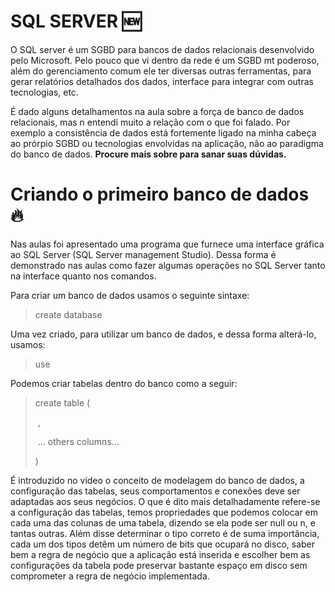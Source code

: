# SQL SERVER :new:

O SQL server é um SGBD para bancos de dados relacionais desenvolvido pelo Microsoft. Pelo pouco que vi dentro da rede é um SGBD mt poderoso, além do gerenciamento comum ele ter diversas outras ferramentas, para gerar relatórios detalhados dos dados, interface para integrar com outras tecnologias, etc.

É dado alguns detalhamentos na aula sobre a força de banco de dados relacionais, mas n entendi muito a relação com o que foi falado. Por exemplo a consistência de dados está fortemente ligado na minha cabeça ao prórpio SGBD ou tecnologias envolvidas na aplicação, não ao paradigma do banco de dados. **Procure mais sobre para sanar suas dúvidas.**



# Criando o primeiro banco de dados :fire:

Nas aulas foi apresentado uma programa que furnece uma interface gráfica ao SQL Server (SQL Server management Studio). Dessa forma é demonstrado nas aulas como fazer algumas operações no SQL Server tanto na interface quanto nos comandos.

Para criar um banco de dados usamos o seguinte sintaxe:

> create database <name>

Uma vez criado, para utilizar um banco de dados, e dessa forma alterá-lo, usamos:

> use <name>

Podemos criar tabelas dentro do banco como a seguir:

> create table <db name> (
>
> ​		<column name> <column type> <propriedades>,
>
> ​		... others columns...
>
> )

É introduzido no vídeo o conceito de modelagem do banco de dados, a configuração das tabelas, seus comportamentos e conexões deve ser adaptadas aos seus negócios. O que é dito mais detalhadamente refere-se a configuração das tabelas, temos propriedades que podemos colocar em cada uma das colunas de uma tabela, dizendo se ela pode ser null ou n, e tantas outras. Além disse determinar o tipo correto é de suma importância, cada um dos tipos detêm um número de bits que ocupará no disco, saber bem a regra de negócio que a aplicação está inserida e escolher bem as configurações da tabela pode preservar bastante espaço em disco sem comprometer  a regra de negócio implementada.





